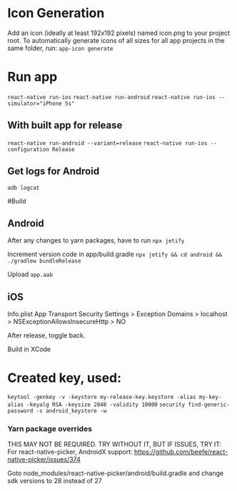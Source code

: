 # Icon Generation

Add an icon (ideally at least 192x192 pixels) named icon.png to your project root. To automatically generate icons of all sizes for all app projects in the same folder, run:
`app-icon generate`

# Run app

`react-native run-ios`
`react-native run-android`
`react-native run-ios --simulator="iPhone 5s"`

## With built app for release

`react-native run-android --variant=release`
`react-native run-ios --configuration Release`

## Get logs for Android

`adb logcat`

#Build

## Android

After any changes to yarn packages, have to run `npx jetify`

Increment version code in app/build.gradle
`npx jetify && cd android && ./gradlew bundleRelease`

Upload `app.aab`

## iOS

Info.plist
App Transport Security Settings > Exception Domains > localhost > NSExceptionAllowsInsecureHttp > NO

After release, toggle back.

Build in XCode

# Created key, used:

`keytool -genkey -v -keystore my-release-key.keystore -alias my-key-alias -keyalg RSA -keysize 2048 -validity 10000`
`security find-generic-password -s android_keystore -w`




### Yarn package overrides
THIS MAY NOT BE REQUIRED. TRY WITHOUT IT, BUT IF ISSUES, TRY IT:
For react-native-picker, AndroidX support:
https://github.com/beefe/react-native-picker/issues/374

Goto node_modules/react-native-picker/android/build.gradle and change sdk versions to 28 instead of 27



